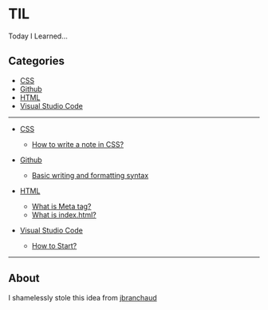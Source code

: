 # TIL

Today I Learned...

## Categories

- [CSS](https://github.com/jessicajc1003/til#css)
- [Github](https://github.com/jessicajc1003/til#github)
- [HTML](https://github.com/jessicajc1003/til#html)
- [Visual Studio Code](https://github.com/jessicajc1003/til#vscode)

---

- [CSS](https://github.com/jessicajc1003/til/tree/master/css)

  - [How to write a note in CSS?](https://github.com/jessicajc1003/til/blob/master/css/tip.md)

- [Github](https://github.com/jessicajc1003/til/tree/master/github)

  - [Basic writing and formatting syntax](https://github.com/jessicajc1003/til/blob/master/github/cheatsheet.md)

- [HTML](https://github.com/jessicajc1003/til/tree/master/html)

  - [What is Meta tag?](https://github.com/jessicajc1003/til/blob/master/html/meta_tag.md)
  - [What is index.html?](https://github.com/jessicajc1003/til/blob/master/html/format.md)

- [Visual Studio Code](https://github.com/jessicajc1003/til/tree/master/vscode)

  - [How to Start?](https://github.com/jessicajc1003/til/blob/master/vscode/how-to-start.md)

---

## About

I shamelessly stole this idea from [jbranchaud](https://github.com/jbranchaud/til)
